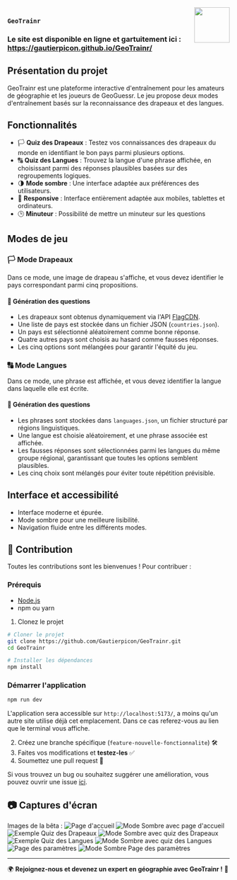 <img src="src/assets/logo.svg" width="80px" align="right">

### `GeoTrainr`

### Le site est disponible en ligne et gartuitement ici : https://gautierpicon.github.io/GeoTrainr/

## Présentation du projet

GeoTrainr est une plateforme interactive d'entraînement pour les amateurs de géographie et les joueurs de GeoGuessr.
Le jeu propose deux modes d'entraînement basés sur la reconnaissance des drapeaux et des langues.

## Fonctionnalités

- 🏳️ **Quiz des Drapeaux** : Testez vos connaissances des drapeaux du monde en identifiant le bon pays parmi plusieurs options.
- 🔠 **Quiz des Langues** : Trouvez la langue d'une phrase affichée, en choisissant parmi des réponses plausibles basées sur des regroupements logiques.
- 🌗 **Mode sombre** : Une interface adaptée aux préférences des utilisateurs.
- 📱 **Responsive** : Interface entièrement adaptée aux mobiles, tablettes et ordinateurs.
- 🕒 **Minuteur** : Possibilité de mettre un minuteur sur les questions

## Modes de jeu

### 🏳️ Mode Drapeaux

Dans ce mode, une image de drapeau s'affiche, et vous devez identifier le pays correspondant parmi cinq propositions.

#### 🔹 Génération des questions
- Les drapeaux sont obtenus dynamiquement via l'API [FlagCDN](https://flagcdn.com/).
- Une liste de pays est stockée dans un fichier JSON (`countries.json`).
- Un pays est sélectionné aléatoirement comme bonne réponse.
- Quatre autres pays sont choisis au hasard comme fausses réponses.
- Les cinq options sont mélangées pour garantir l'équité du jeu.

### 🔠 Mode Langues

Dans ce mode, une phrase est affichée, et vous devez identifier la langue dans laquelle elle est écrite.

#### 🔹 Génération des questions
- Les phrases sont stockées dans `languages.json`, un fichier structuré par régions linguistiques.
- Une langue est choisie aléatoirement, et une phrase associée est affichée.
- Les fausses réponses sont sélectionnées parmi les langues du même groupe régional, garantissant que toutes les options semblent plausibles.
- Les cinq choix sont mélangés pour éviter toute répétition prévisible.

## Interface et accessibilité

- Interface moderne et épurée.
- Mode sombre pour une meilleure lisibilité.
- Navigation fluide entre les différents modes.

## 🎯 Contribution

Toutes les contributions sont les bienvenues ! Pour contribuer :

### Prérequis
- [Node.js](https://nodejs.org/fr)
- npm ou yarn
1. Clonez le projet 
```sh
# Cloner le projet
git clone https://github.com/Gautierpicon/GeoTrainr.git
cd GeoTrainr

# Installer les dépendances
npm install
```

### Démarrer l'application
```sh
npm run dev
```
L'application sera accessible sur `http://localhost:5173/`, a moins qu'un autre site utilise déjà cet emplacement. Dans ce cas referez-vous au lien que le terminal vous affiche.

2. Créez une branche spécifique (`feature-nouvelle-fonctionnalite`) 🛠
3. Faites vos modifications et **testez-les** ✅
4. Soumettez une pull request 📩

Si vous trouvez un bug ou souhaitez suggérer une amélioration, vous pouvez ouvrir une issue [ici](https://github.com/Gautierpicon/GeoTrainr/issues/new).


## 📷 Captures d'écran

Images de la bêta :
![Page d'accueil](ReadmePictures/HomepagePictures/Homepage.png)
![Mode Sombre avec page d'accueil](ReadmePictures/HomepagePictures/DarkHomepage.png)
![Exemple Quiz des Drapeaux](ReadmePictures/FlagsPictures/Flags.png)
![Mode Sombre avec quiz des Drapeaux](ReadmePictures/FlagsPictures/DarkFlags.png)
![Exemple Quiz des Langues](ReadmePictures/LanguagesPictures/Languages.png)
![Mode Sombre avec quiz des Langues](ReadmePictures/LanguagesPictures/DarkLanguages.png)
![Page des paramètres](ReadmePictures/SettingsPictures/Settings.png)
![Mode Sombre Page des paramètres](ReadmePictures/SettingsPictures/DarkSettings.png)

---

🌍 **Rejoignez-nous et devenez un expert en géographie avec GeoTrainr !** 🚀